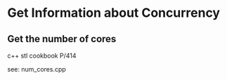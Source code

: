 # Get Information about Concurrency

## Get the number of cores

c++ stl cookbook P/414

see: num_cores.cpp